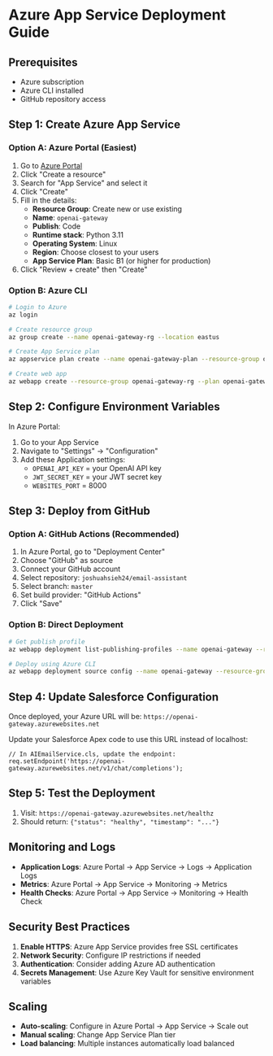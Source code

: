 # Azure App Service Deployment Guide

## Prerequisites
- Azure subscription
- Azure CLI installed
- GitHub repository access

## Step 1: Create Azure App Service

### Option A: Azure Portal (Easiest)
1. Go to [Azure Portal](https://portal.azure.com)
2. Click "Create a resource"
3. Search for "App Service" and select it
4. Click "Create"
5. Fill in the details:
   - **Resource Group**: Create new or use existing
   - **Name**: `openai-gateway`
   - **Publish**: Code
   - **Runtime stack**: Python 3.11
   - **Operating System**: Linux
   - **Region**: Choose closest to your users
   - **App Service Plan**: Basic B1 (or higher for production)
6. Click "Review + create" then "Create"

### Option B: Azure CLI
```bash
# Login to Azure
az login

# Create resource group
az group create --name openai-gateway-rg --location eastus

# Create App Service plan
az appservice plan create --name openai-gateway-plan --resource-group openai-gateway-rg --sku B1 --is-linux

# Create web app
az webapp create --resource-group openai-gateway-rg --plan openai-gateway-plan --name openai-gateway --runtime "PYTHON:3.11"
```

## Step 2: Configure Environment Variables

In Azure Portal:
1. Go to your App Service
2. Navigate to "Settings" → "Configuration"
3. Add these Application settings:
   - `OPENAI_API_KEY` = your OpenAI API key
   - `JWT_SECRET_KEY` = your JWT secret key
   - `WEBSITES_PORT` = 8000

## Step 3: Deploy from GitHub

### Option A: GitHub Actions (Recommended)
1. In Azure Portal, go to "Deployment Center"
2. Choose "GitHub" as source
3. Connect your GitHub account
4. Select repository: `joshuahsieh24/email-assistant`
5. Select branch: `master`
6. Set build provider: "GitHub Actions"
7. Click "Save"

### Option B: Direct Deployment
```bash
# Get publish profile
az webapp deployment list-publishing-profiles --name openai-gateway --resource-group openai-gateway-rg

# Deploy using Azure CLI
az webapp deployment source config --name openai-gateway --resource-group openai-gateway-rg --repo-url https://github.com/joshuahsieh24/email-assistant --branch master --manual-integration
```

## Step 4: Update Salesforce Configuration

Once deployed, your Azure URL will be: `https://openai-gateway.azurewebsites.net`

Update your Salesforce Apex code to use this URL instead of localhost:

```apex
// In AIEmailService.cls, update the endpoint:
req.setEndpoint('https://openai-gateway.azurewebsites.net/v1/chat/completions');
```

## Step 5: Test the Deployment

1. Visit: `https://openai-gateway.azurewebsites.net/healthz`
2. Should return: `{"status": "healthy", "timestamp": "..."}`

## Monitoring and Logs

- **Application Logs**: Azure Portal → App Service → Logs → Application Logs
- **Metrics**: Azure Portal → App Service → Monitoring → Metrics
- **Health Checks**: Azure Portal → App Service → Monitoring → Health Check

## Security Best Practices

1. **Enable HTTPS**: Azure App Service provides free SSL certificates
2. **Network Security**: Configure IP restrictions if needed
3. **Authentication**: Consider adding Azure AD authentication
4. **Secrets Management**: Use Azure Key Vault for sensitive environment variables

## Scaling

- **Auto-scaling**: Configure in Azure Portal → App Service → Scale out
- **Manual scaling**: Change App Service Plan tier
- **Load balancing**: Multiple instances automatically load balanced 